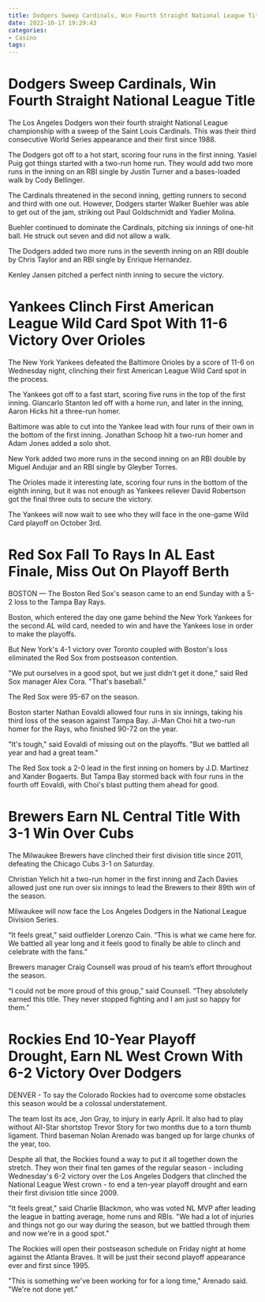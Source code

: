 ```yaml
---
title: Dodgers Sweep Cardinals, Win Fourth Straight National League Title
date: 2022-10-17 19:29:43
categories:
- Casino
tags:
---
```



#  Dodgers Sweep Cardinals, Win Fourth Straight National League Title

The Los Angeles Dodgers won their fourth straight National League championship with a sweep of the Saint Louis Cardinals. This was their third consecutive World Series appearance and their first since 1988.

The Dodgers got off to a hot start, scoring four runs in the first inning. Yasiel Puig got things started with a two-run home run. They would add two more runs in the inning on an RBI single by Justin Turner and a bases-loaded walk by Cody Bellinger.

The Cardinals threatened in the second inning, getting runners to second and third with one out. However, Dodgers starter Walker Buehler was able to get out of the jam, striking out Paul Goldschmidt and Yadier Molina.

Buehler continued to dominate the Cardinals, pitching six innings of one-hit ball. He struck out seven and did not allow a walk.

The Dodgers added two more runs in the seventh inning on an RBI double by Chris Taylor and an RBI single by Enrique Hernandez.

Kenley Jansen pitched a perfect ninth inning to secure the victory.

#  Yankees Clinch First American League Wild Card Spot With 11-6 Victory Over Orioles

The New York Yankees defeated the Baltimore Orioles by a score of 11-6 on Wednesday night, clinching their first American League Wild Card spot in the process.

The Yankees got off to a fast start, scoring five runs in the top of the first inning. Giancarlo Stanton led off with a home run, and later in the inning, Aaron Hicks hit a three-run homer.

Baltimore was able to cut into the Yankee lead with four runs of their own in the bottom of the first inning. Jonathan Schoop hit a two-run homer and Adam Jones added a solo shot.

New York added two more runs in the second inning on an RBI double by Miguel Andujar and an RBI single by Gleyber Torres.

The Orioles made it interesting late, scoring four runs in the bottom of the eighth inning, but it was not enough as Yankees reliever David Robertson got the final three outs to secure the victory.

The Yankees will now wait to see who they will face in the one-game Wild Card playoff on October 3rd.

#  Red Sox Fall To Rays In AL East Finale, Miss Out On Playoff Berth

BOSTON — The Boston Red Sox's season came to an end Sunday with a 5-2 loss to the Tampa Bay Rays.

Boston, which entered the day one game behind the New York Yankees for the second AL wild card, needed to win and have the Yankees lose in order to make the playoffs.

But New York's 4-1 victory over Toronto coupled with Boston's loss eliminated the Red Sox from postseason contention.

"We put ourselves in a good spot, but we just didn't get it done," said Red Sox manager Alex Cora. "That's baseball."

The Red Sox were 95-67 on the season.

Boston starter Nathan Eovaldi allowed four runs in six innings, taking his third loss of the season against Tampa Bay. Ji-Man Choi hit a two-run homer for the Rays, who finished 90-72 on the year.

"It's tough," said Eovaldi of missing out on the playoffs. "But we battled all year and had a great team."

The Red Sox took a 2-0 lead in the first inning on homers by J.D. Martinez and Xander Bogaerts. But Tampa Bay stormed back with four runs in the fourth off Eovaldi, with Choi's blast putting them ahead for good.

#  Brewers Earn NL Central Title With 3-1 Win Over Cubs

The Milwaukee Brewers have clinched their first division title since 2011, defeating the Chicago Cubs 3-1 on Saturday.

Christian Yelich hit a two-run homer in the first inning and Zach Davies allowed just one run over six innings to lead the Brewers to their 89th win of the season.

Milwaukee will now face the Los Angeles Dodgers in the National League Division Series.

“It feels great,” said outfielder Lorenzo Cain. “This is what we came here for. We battled all year long and it feels good to finally be able to clinch and celebrate with the fans.”

Brewers manager Craig Counsell was proud of his team’s effort throughout the season.

“I could not be more proud of this group,” said Counsell. “They absolutely earned this title. They never stopped fighting and I am just so happy for them.”

#  Rockies End 10-Year Playoff Drought, Earn NL West Crown With 6-2 Victory Over Dodgers

DENVER - To say the Colorado Rockies had to overcome some obstacles this season would be a colossal understatement.

The team lost its ace, Jon Gray, to injury in early April. It also had to play without All-Star shortstop Trevor Story for two months due to a torn thumb ligament. Third baseman Nolan Arenado was banged up for large chunks of the year, too.

Despite all that, the Rockies found a way to put it all together down the stretch. They won their final ten games of the regular season - including Wednesday's 6-2 victory over the Los Angeles Dodgers that clinched the National League West crown - to end a ten-year playoff drought and earn their first division title since 2009.

"It feels great," said Charlie Blackmon, who was voted NL MVP after leading the league in batting average, home runs and RBIs. "We had a lot of injuries and things not go our way during the season, but we battled through them and now we're in a good spot."

The Rockies will open their postseason schedule on Friday night at home against the Atlanta Braves. It will be just their second playoff appearance ever and first since 1995.

"This is something we've been working for for a long time," Arenado said. "We're not done yet."